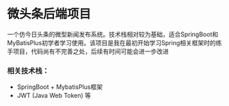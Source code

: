 # 微头条后端项目
一个仿今日头条的微型新闻发布系统。技术栈相对较为基础，适合SpringBoot和MyBatisPlus初学者学习使用。该项目是我在最初开始学习Spring相关框架时的练手项目，代码尚有不完善之处，后续有时间可能会进一步改进
### 相关技术栈：

- SpringBoot + MybatisPlus框架
- JWT (Java Web Token) 等